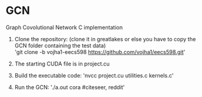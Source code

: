 # GCN
Graph Covolutional Network C implementation

1) Clone the repository: (clone it in greatlakes or else you have to copy the GCN folder containing the test data)                     
'git clone -b vojha1-eecs598 https://github.com/vojha1/eecs598.git'

2) The starting CUDA file is in project.cu

3) Build the executable code:
'nvcc project.cu utilities.c kernels.c'

4) Run the GCN:
'./a.out cora #citeseer, reddit'

